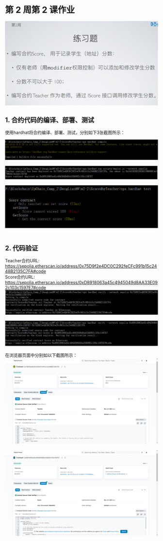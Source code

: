 # 第 2 周第 2 课作业
![w2-2](./IMG/Assignment_w2-2.png)
## 1. 合约代码的编译、部署、测试<br>

使用hardhat将合约编译、部署、测试，分别如下3张截图所示：<br>

![w2-2](./IMG/IMG_Compile.png)<br><br>
![w2-2](./IMG/IMG_Deploy_Sepolia.png)<br><br>
![w2-2](./IMG/IMG_Test.png)<br><br>

## 2. 代码验证<br>

Teacher合约URL: https://sepolia.etherscan.io/address/0x75D9f2e4DC0C292feCFc991b15c2448B2135C7FA#code<br>
Score合约URL: https://sepolia.etherscan.io/address/0xD8918063a45c4945049d8AA33E092c103c1597E7#code<br>
![w2-2](./IMG/IMG_Verification_TeacherContract.png)<br><br>
![w2-2](./IMG/IMG_Verification_ScoreContract.png)<br><br>
在浏览器页面中分别如以下截图所示：
![w2-2](./IMG/IMG_Verification_TeacherContract_Browser.png)<br><br>
![w2-2](./IMG/IMG_Verification_ScoreContract_Browser.png)<br><br>
